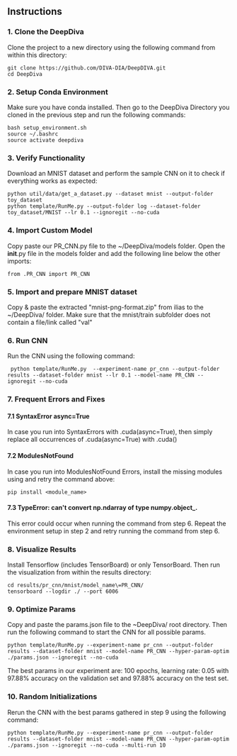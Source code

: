 ## Instructions

### 1. Clone the DeepDiva 
Clone the project to a new directory using the following command from within this directory: 

```
git clone https://github.com/DIVA-DIA/DeepDIVA.git
cd DeepDiva

```

### 2. Setup Conda Environment
Make sure you have conda installed. Then go to the DeepDiva Directory you cloned in the previous step and run the following commands: 

```
bash setup_environment.sh
source ~/.bashrc
source activate deepdiva
```

### 3. Verify Functionality
Download an MNIST dataset and perform the sample CNN on it to check if everything works as expected: 
```
python util/data/get_a_dataset.py --dataset mnist --output-folder toy_dataset
python template/RunMe.py --output-folder log --dataset-folder toy_dataset/MNIST --lr 0.1 --ignoregit --no-cuda
```

### 4. Import Custom Model
Copy paste our PR_CNN.py file to the ~/DeepDiva/models folder. Open the __init__.py file in the models folder and add the following line below the other imports: 
```
from .PR_CNN import PR_CNN
```

### 5. Import and prepare MNIST dataset
Copy & paste the extracted "mnist-png-format.zip" from ilias to the ~/DeepDiva/ folder. Make sure that the mnist/train subfolder does not contain a file/link called "val"


### 6. Run CNN
Run the CNN using the following command:
```
 python template/RunMe.py  --experiment-name pr_cnn --output-folder results --dataset-folder mnist --lr 0.1 --model-name PR_CNN --ignoregit --no-cuda
```

### 7. Frequent Errors and Fixes

#### 7.1 SyntaxError async=True
In case you run into SyntaxErrors with .cuda(async=True), then simply replace all occurrences of .cuda(async=True) with .cuda()

#### 7.2 ModulesNotFound
In case you run into ModulesNotFound Errors, install the missing modules using and retry the command above: 
```
pip install <module_name>
```
#### 7.3 TypeError: can't convert np.ndarray of type numpy.object_.
This error could occur when running the command from step 6. Repeat the environment setup in step 2 and retry running the command from step 6. 

### 8. Visualize Results
Install Tensorflow (includes TensorBoard) or only TensorBoard. Then run the visualization from within the results directory: 
```
cd results/pr_cnn/mnist/model_name\=PR_CNN/
tensorboard --logdir ./ --port 6006
```

### 9. Optimize Params
Copy and paste the params.json file to the ~DeepDiva/ root directory. Then run the following command to start the CNN for all possible params. 
```
python template/RunMe.py --experiment-name pr_cnn --output-folder results --dataset-folder mnist --model-name PR_CNN --hyper-param-optim ./params.json --ignoregit --no-cuda
```

The best params in our experiment are: 100 epochs, learning rate: 0.05 with 97.88% accuracy on the validation set and 97.88% accuracy on the test set. 

### 10. Random Initializations
Rerun the CNN with the best params gathered in step 9 using the following command: 
```
python template/RunMe.py --experiment-name pr_cnn --output-folder results --dataset-folder mnist --model-name PR_CNN --hyper-param-optim ./params.json --ignoregit --no-cuda --multi-run 10
```
